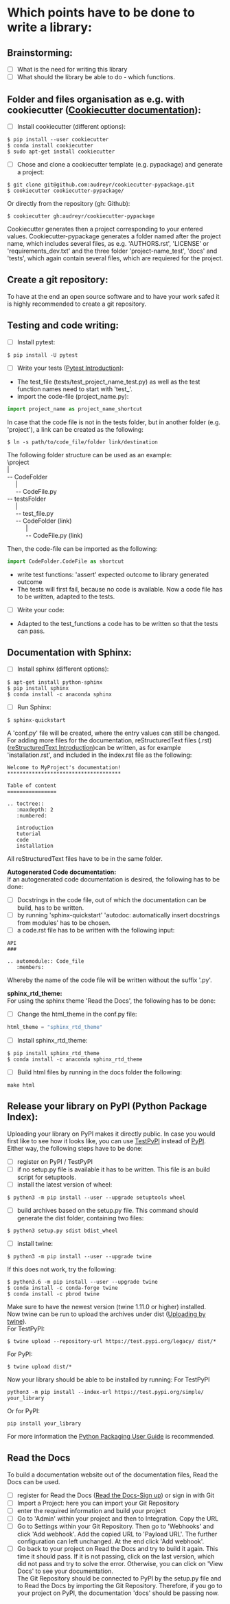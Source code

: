 # Which points have to be done to write a library:

## Brainstorming: 
- [ ] What is the need for writing this library
- [ ] What should the library be able to do - which functions.

## Folder and files organisation as e.g. with cookiecutter ([Cookiecutter documentation](http://cookiecutter.readthedocs.io/en/latest/index.html)): 
- [ ] Install cookiecutter (different options): 
```
$ pip install --user cookiecutter
$ conda install cookiecutter
$ sudo apt-get install cookiecutter
```
- [ ] Chose and clone a cookiecutter template (e.g. pypackage) and generate a project:
```
$ git clone git@github.com:audreyr/cookiecutter-pypackage.git
$ cookiecutter cookiecutter-pypackage/
```
Or directly from the repository (gh: Github):
```
$ cookiecutter gh:audreyr/cookiecutter-pypackage
```
Cookiecutter generates then a project corresponding to your entered values. Cookiecutter-pypackage generates a folder named after the project name, which includes several files, as e.g. 'AUTHORS.rst', 'LICENSE' or 'requirements_dev.txt' and the three folder 'project-name_test', 'docs' and 'tests', which again contain several files, which are requiered for the project.

## Create a git repository:
To have at the end an open source software and to have your work safed it is highly recommended to create a git repository.

## Testing and code writing:
- [ ] Install pytest: 
```
$ pip install -U pytest
```
- [ ] Write your tests ([Pytest Introduction](https://docs.pytest.org/en/latest/getting-started.html "Getting started with Pytest")): 
- The test_file (tests/test_project_name_test.py) as well as the test function names need to start with 'test_'.
- import the code-file (project_name.py):
```python
import project_name as project_name_shortcut
```
In case that the code file is not in the tests folder, but in another folder (e.g. 'project'), a link can be created as the following:
```
$ ln -s path/to/code_file/folder link/destination
```
The following folder structure can be used as an example: <br/>
\project <br/>
| <br/>
-- CodeFolder <br/>
&nbsp;&nbsp;&nbsp;&nbsp;   | <br/>
&nbsp;&nbsp;&nbsp;&nbsp;   -- CodeFile.py <br/>
-- testsFolder <br/>
&nbsp;&nbsp;&nbsp;&nbsp;   | <br/>
&nbsp;&nbsp;&nbsp;&nbsp;   -- test_file.py <br/>
&nbsp;&nbsp;&nbsp;&nbsp;   -- CodeFolder (link) <br/>
&nbsp;&nbsp;&nbsp;&nbsp;&nbsp;&nbsp;&nbsp;&nbsp;&nbsp;&nbsp;      | <br/>
&nbsp;&nbsp;&nbsp;&nbsp;&nbsp;&nbsp;&nbsp;&nbsp;&nbsp;&nbsp;      -- CodeFile.py (link) <br/>

Then, the code-file can be imported as the following:
```python
import CodeFolder.CodeFile as shortcut
```

- write test functions: 'assert' expected outcome to library generated outcome
- The tests will first fail, because no code is available. Now a code file has to be written, adapted to the tests.
- [ ] Write your code: 
- Adapted to the test_functions a code has to be written so that the tests can pass.

## Documentation with Sphinx:
- [ ] Install sphinx (different options):
```
$ apt-get install python-sphinx
$ pip install sphinx
$ conda install -c anaconda sphinx
```
- [ ] Run Sphinx:
```
$ sphinx-quickstart
```
A 'conf.py' file will be created, where the entry values can still be changed.
For adding more files for the documentation, reStructuredText files (.rst) ([reStructuredText Introduction](http://docutils.sourceforge.net/docs/user/rst/quickref.html "reStructuredText Introduction"))can be written, as for example 'installation.rst', and included in the index.rst file as the following:
```
Welcome to MyProject's documentation!
*************************************

Table of content
================

.. toctree::
   :maxdepth: 2
   :numbered:
	      
   introduction
   tutorial
   code
   installation
```
All reStructuredText files have to be in the same folder.

__Autogenerated Code documentation:__ <br/>
If an autogenerated code documentation is desired, the following has to be done:
- [ ] Docstrings in the code file, out of which the documentation can be build, has to be written.
- [ ] by running 'sphinx-quickstart' 'autodoc: automatically insert docstrings from modules' has to be chosen.
- [ ] a code.rst file has to be written with the following input:
```
API
###

.. automodule:: Code_file
   :members: 
```
Whereby the name of the code file will be written without the suffix '.py'. <br/>

__sphinx_rtd_theme:__ <br/>
For using the sphinx theme 'Read the Docs', the following has to be done:
- [ ] Change the html_theme in the conf.py file:
```python
html_theme = "sphinx_rtd_theme"
```
- [ ] Install sphinx_rtd_theme:
```
$ pip install sphinx_rtd_theme
$ conda install -c anaconda sphinx_rtd_theme
```
- [ ] Build html files by running in the docs folder the following:
```
make html
```

## Release your library on PyPI (Python Package Index):
Uploading your library on PyPI makes it directly public. In case you would first like to see how it looks like, you can use [TestPyPI](https://test.pypi.org/ "TestPyPI") instead of [PyPI](https://pypi.org/ "PyPI"). Either way, the following steps have to be done:
- [ ] register on PyPI / TestPyPI
- [ ] if no setup.py file is available it has to be written. This file is an build script for setuptools.
- [ ] install the latest version of wheel:
```
$ python3 -m pip install --user --upgrade setuptools wheel
```
- [ ] build archives based on the setup.py file. This command should generate the dist folder, containing two files:
```
$ python3 setup.py sdist bdist_wheel
```
- [ ] install twine:
```
$ python3 -m pip install --user --upgrade twine
```
If this does not work, try the following:
```
$ python3.6 -m pip install --user --upgrade twine
$ conda install -c conda-forge twine
$ conda install -c pbrod twine
```
Make sure to have the newest version (twine 1.11.0 or higher) installed. <br/>
Now twine can be run to upload the archives under dist ([Uploading by twine](https://github.com/pypa/twine "Uploading by twine")). <br/>
For TestPyPI:
```
$ twine upload --repository-url https://test.pypi.org/legacy/ dist/*
```
For PyPI:
```
$ twine upload dist/*
```
Now your library should be able to be installed by running:
For TestPyPI
```
python3 -m pip install --index-url https://test.pypi.org/simple/ your_library
```
Or for PyPI:
```
pip install your_library
```
For more information the [Python Packaging User Guide](https://packaging.python.org/tutorials/packaging-projects/ "Packaging Python Projects") is recommended.

## Read the Docs
To build a documentation website out of the documentation files, Read the Docs can be used.
- [ ] register for Read the Docs ([Read the Docs-Sign up](https://readthedocs.org/accounts/signup/ "Sign up")) or sign in with Git
- [ ] Import a Project: here you can import your Git Repository
- [ ] enter the required information and build your project
- [ ] Go to 'Admin' within your project and then to Integration. Copy the URL
- [ ] Go to Settings within your Git Repository. Then go to 'Webhooks' and click 'Add webhook'. Add the copied URL to 'Payload URL'. The further configuration can left unchanged. At the end click 'Add webhook'.
- [ ] Go back to your project on Read the Docs and try to build it again. This time it should pass.
If it is not passing, click on the last version, which did not pass and try to solve the error. Otherwise, you can click on 'View Docs' to see your documentation. <br/>
The Git Repository should be connected to PyPI by the setup.py file and to Read the Docs by importing the Git Repository. Therefore, if you go to your project on PyPI, the documentation 'docs' should be passing now. 